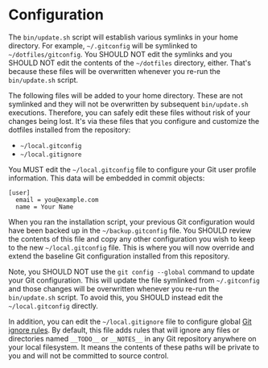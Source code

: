 # Configuration

The `bin/update.sh` script will establish various symlinks in your home directory. For example, `~/.gitconfig` will be symlinked to `~/dotfiles/gitconfig`. You SHOULD NOT edit the symlinks and you SHOULD NOT edit the contents of the `~/dotfiles` directory, either. That's because these files will be overwritten whenever you re-run the `bin/update.sh` script.

The following files will be added to your home directory. These are not symlinked and they will not be overwritten by subsequent `bin/update.sh` executions. Therefore, you can safely edit these files without risk of your changes being lost. It's via these files that you configure and customize the dotfiles installed from the repository:

- `~/local.gitconfig`
- `~/local.gitignore`

You MUST edit the `~/local.gitconfig` file to configure your Git user profile information. This data will be embedded in commit objects: 

```
[user]
  email = you@example.com
  name = Your Name
```

When you ran the installation script, your previous Git configuration would have been backed up in the `~/backup.gitconfig` file. You SHOULD review the contents of this file and copy any other configuration you wish to keep to the new `~/local.gitconfig` file. This is where you will now override and extend the baseline Git configuration installed from this repository.

Note, you SHOULD NOT use the `git config --global` command to update your Git configuration. This will update the file symlinked from `~/.gitconfig` and those changes will be overwritten whenever you re-run the `bin/update.sh` script. To avoid this, you SHOULD instead edit the `~/local.gitconfig` directly.

In addition, you can edit the `~/local.gitignore` file to configure global [Git ignore rules](https://git-scm.com/docs/gitignore). By default, this file adds rules that will ignore any files or directories named `__TODO__` or `__NOTES__` in any Git repository anywhere on your local filesystem. It means the contents of these paths will be private to you and will not be committed to source control.
